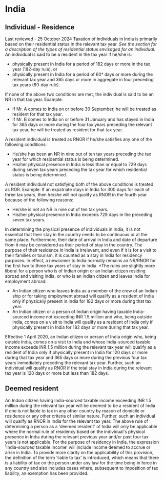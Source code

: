 # India
## Individual - Residence
Last reviewed - 25 October 2024
Taxation of individuals in India is primarily based on their residential status in the relevant tax year. _See the section for a description of the types of residential status envisaged for an individual_.
An individual is said to be a resident in the tax year if he/she is:
  * physically present in India for a period of 182 days or more in the tax year (182-day rule), or
  * physically present in India for a period of 60* days or more during the relevant tax year and 365 days or more in aggregate in four preceding tax years (60-day rule).


If none of the above two conditions are met, the individual is said to be an NR in that tax year.
Example:
  * If Mr. A comes to India on or before 30 September, he will be treated as resident for that tax year.
  * If Mr. B comes to India on or before 31 January and has stayed in India for 365 days or more during the four tax years preceding the relevant tax year, he will be treated as resident for that tax year.


A resident individual is treated as RNOR if he/she satisfies any one of the following conditions:
  * He/she has been an NR in nine out of ten tax years preceding the tax year for which residential status is being determined.
  * His/her physical presence in India is less than or equal to 729 days during seven tax years preceding the tax year for which residential status is being determined.


A resident individual not satisfying both of the above conditions is treated as ROR.
Example:
If an expatriate stays in India for 300 days for each of three tax years, then he/she will not qualify as RNOR in the fourth year because of the following reasons:
  * He/she is not an NR in nine out of ten tax years.
  * His/her physical presence in India exceeds 729 days in the preceding seven tax years.


In determining the physical presence of individuals in India, it is not essential that their stay in the country needs to be continuous or at the same place.
Furthermore, their date of arrival in India and date of departure from it may be considered as their period of stay in the country. The purpose of their residence in India is irrelevant, and even if it is for a visit to their families or tourism, it is counted as a stay in India for residency purposes.
In effect, a newcomer to India normally remains an NR/RNOR for the first two to three tax years of stay in India.
*The rules are slightly more liberal for a person who is of Indian origin or an Indian citizen residing abroad and visiting India, or who is an Indian citizen and leaves India for employment abroad.
  * An Indian citizen who leaves India as a member of the crew of an Indian ship or for taking employment abroad will qualify as a resident of India only if physically present in India for 182 days or more during that tax year.
  * An Indian citizen or a person of Indian origin having taxable India-sourced income not exceeding INR 1.5 million and who, being outside India, comes on a visit to India will qualify as a resident of India only if physically present in India for 182 days or more during that tax year.


Effective 1 April 2020, an Indian citizen or person of India origin who, being outside India, comes on a visit to India and whose India-sourced taxable income exceeds INR 1.5 million during the relevant tax year will qualify as a resident of India only if physically present in India for 120 days or more during that tax year and 365 days or more during the previous four tax years immediately preceding the relevant tax year. Further, such an individual will qualify as RNOR if the total stay in India during the relevant tax year is 120 days or more but less than 182 days.
## Deemed resident
An Indian citizen having India-sourced taxable income exceeding INR 1.5 million during the relevant tax year will be deemed to be a resident of India if one is not liable to tax in any other country by reason of domicile or residence or any other criteria of similar nature. Further, such an individual will qualify as RNOR in India for the relevant tax year.
The above rule of determining a person as a 'deemed resident' of India will only be applicable where the normal rule of residency based on the individual's physical presence in India during the relevant previous year and/or past four tax years is not applicable.
For the purpose of residency in India, the expression 'India-sourced taxable income' will include income deemed to accrue or arise in India.
To provide more clarity on the applicability of this provision, the definition of the term 'liable to tax' is introduced, which means that there is a liability of tax on the person under any law for the time being in force in any country and also includes cases where, subsequent to imposition of tax liability, an exemption has been provided.
